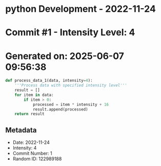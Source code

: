 ﻿# python Development - 2022-11-24
# Commit #1 - Intensity Level: 4
# Generated on: 2025-06-07 09:56:38
```python
def process_data_1(data, intensity=4):
    '''Process data with specified intensity level'''
    result = []
    for item in data:
        if item > 0:
            processed = item * intensity + 16
            result.append(processed)
    return result
```
## Metadata
- Date: 2022-11-24
- Intensity: 4
- Commit Number: 1
- Random ID: 122989188
